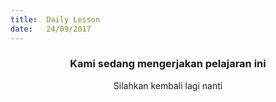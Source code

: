 ```yaml
---
title:  Daily Lesson
date:   24/09/2017
---
```


### <center>Kami sedang mengerjakan pelajaran ini</center>
<center>Silahkan kembali lagi nanti</center>